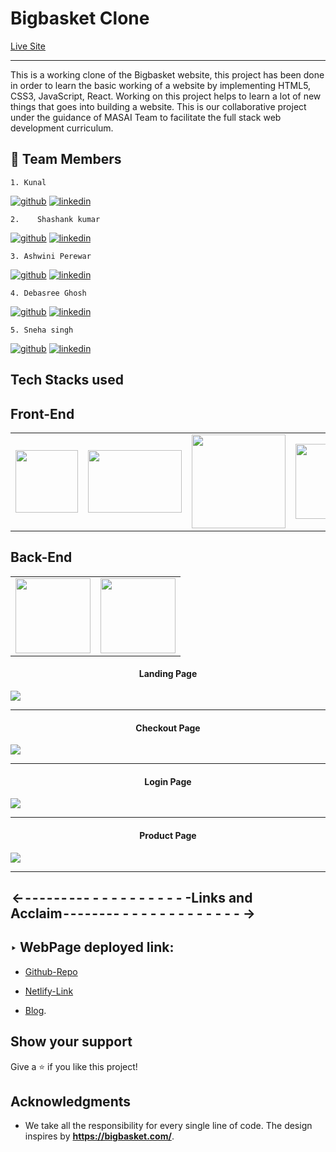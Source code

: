 <h1>Bigbasket Clone</h1> 
<a href="https://bigbasketclonemasai.netlify.app/">Live Site</a>
<hr>
<p>This is a working clone of the Bigbasket website, this project has been done in order to learn the basic working of a website by implementing HTML5, CSS3, JavaScript, React. Working on this project helps to learn a lot of new things that goes into building a website. This is our collaborative project under the guidance of MASAI Team to facilitate the full stack web development curriculum.</p>


## 🔗 Team Members

    1. Kunal
[![github](https://img.shields.io/badge/my_github-000?style=for-the-badge&logo=ko-fi&logoColor=white)](https://github.com/kunalpratapsinghh)
[![linkedin](https://img.shields.io/badge/linkedin-0A66C2?style=for-the-badge&logo=linkedin&logoColor=white)](https://www.linkedin.com)
    
    2.    Shashank kumar
[![github](https://img.shields.io/badge/my_github-000?style=for-the-badge&logo=ko-fi&logoColor=white)](https://github.com/shashankkumarP)
[![linkedin](https://img.shields.io/badge/linkedin-0A66C2?style=for-the-badge&logo=linkedin&logoColor=white)](https://www.linkedin.com/in/shashank-kumar-83008122b/)
    
    3. Ashwini Perewar
[![github](https://img.shields.io/badge/my_github-000?style=for-the-badge&logo=ko-fi&logoColor=white)](https://github.com/AshwiniPerewar)
[![linkedin](https://img.shields.io/badge/linkedin-0A66C2?style=for-the-badge&logo=linkedin&logoColor=white)](https://www.linkedin.com)

    4. Debasree Ghosh

[![github](https://img.shields.io/badge/my_github-000?style=for-the-badge&logo=ko-fi&logoColor=white)](https://github.com/Debasree-3031999)
[![linkedin](https://img.shields.io/badge/linkedin-0A66C2?style=for-the-badge&logo=linkedin&logoColor=white)](linkedin-link)

    5. Sneha singh

[![github](https://img.shields.io/badge/my_github-000?style=for-the-badge&logo=ko-fi&logoColor=white)](https://github.com/Sneha052022)
[![linkedin](https://img.shields.io/badge/linkedin-0A66C2?style=for-the-badge&logo=linkedin&logoColor=white)](linkedin-link)



## Tech Stacks used
 ## Front-End  
<table  align=center>
  <tr>
    <td align=center> <img src="https://upload.wikimedia.org/wikipedia/commons/thumb/a/a7/React-icon.svg/1280px-React-icon.svg.png" height=100></td>
    <td align=center> <img src="https://upload.wikimedia.org/wikipedia/commons/4/49/Redux.png"  height=100   width=150 ></td>
    <td align=center>  <img src="https://cdn-icons-png.flaticon.com/512/174/174854.png"  width=150 ></td>
    <td align=center> <img src="https://cdn.iconscout.com/icon/free/png-256/javascript-2038874-1720087.png"  width=120  ></td>

  </tr>
</table>

 ## Back-End
 
<table  align=center>
  <tr>
    <td align=center> <img src="https://www.pngitem.com/pimgs/m/385-3850320_png-transparent-mongodb-icon-mongodb-logo-png-download.png"  width=120  ></td>
    <td align=center> <img src="https://upload.wikimedia.org/wikipedia/commons/thumb/d/d9/Node.js_logo.svg/1280px-Node.js_logo.svg.png"  width=120  ></td> 
  </tr>
  </table>






<h4 align='center' >Landing Page</h4>

<img src="https://user-images.githubusercontent.com/101600585/193629348-fc71d2d0-dd2b-43e9-b6bb-8a5758b68894.png"/> 
<hr>
<h4 align='center'>Checkout Page</h4>
<img src="https://user-images.githubusercontent.com/101600585/193629538-a0338e96-1f8a-4ee6-a302-68bb7b3358eb.png"/><hr>
<h4 align='center' >Login Page</h4>
<img src="https://user-images.githubusercontent.com/101600585/193629450-c0bcb232-fa19-4076-9a6a-45c08479cf07.png"/><hr>
<h4 align='center' >Product Page</h4>
<img src="https://user-images.githubusercontent.com/101600585/193631319-61a68dbb-56b6-42f0-8efe-c3b272098f61.png"/><hr>

##  <- - - - - - -  - - - - - - - - - - - - - -Links and Acclaim - - - - - - - - - - - - - - - - - - - - - ->

## ‣ WebPage deployed link:

- [Github-Repo](https://github.com/kunalpratapsinghh/sophisticated-legs-486)

- [Netlify-Link](https://bigbasketclonemasai.netlify.app/) 

- [Blog](give-link-here). 

 
 ## Show your support

Give a ⭐️ if you like this project!

## Acknowledgments

- We take all the responsibility for every single line of code. The design inspires by **https://bigbasket.com/**.
